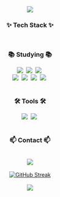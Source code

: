 <!--타이틀 부분-->
<div align="center">
  <img src="https://capsule-render.vercel.app/api?type=cylinder&color=000000&height=150&section=header&text=Welcome%20to-nl-iamsame's%20Github&fontColor=ffffff&fontSize=40&animation=fadeIn&fontAlignY=30" />
</div>

<!--내용 부분-->
<h3 align="center">✨ Tech Stack ✨</h3>


<br>

<h3 align="center">📚 Studying 📚</h3>
<div align="center">
  <img src="https://img.shields.io/badge/java-%23ED8B00.svg?style=for-the-badge&logo=openjdk&logoColor=white" />&nbsp
  <img src="https://img.shields.io/badge/spring-%236DB33F.svg?style=for-the-badge&logo=spring&logoColor=white" />&nbsp
  <img src="https://img.shields.io/badge/html5-E34F26.svg?style=for-the-badge&logo=html5&logoColor=white" />&nbsp
</div>

<div align="center">
  <img src="https://img.shields.io/badge/css3-%231572B6.svg?style=for-the-badge&logo=css3&logoColor=white" />&nbsp
  <img src="https://img.shields.io/badge/javascript-%23323330.svg?style=for-the-badge&logo=javascript&logoColor=%23F7DF1E" />&nbsp
  <img src="https://img.shields.io/badge/python-3670A0?style=for-the-badge&logo=python&logoColor=ffdd54" />&nbsp
  <img src="https://img.shields.io/badge/Oracle-F80000?style=for-the-badge&logo=oracle&logoColor=white" />&nbsp
</div>

<br>

<h3 align="center">🛠 Tools 🛠</h3>
<div align="center">
  <img src="https://img.shields.io/badge/Visual%20Studio%20Code-0078d7.svg?style=for-the-badge&logo=visual-studio-code&logoColor=white" />&nbsp
  <img src="https://img.shields.io/badge/Eclipse-FE7A16.svg?style=for-the-badge&logo=Eclipse&logoColor=white" />&nbsp
</div>

<br>
<h3 align="center">📫 Contact 📫</h3>

<br>

<div align="center">
  <img src="https://github-readme-stats.vercel.app/api?username=gdi21&show_icons=true&theme=radical" />
</div>

<br>

<div align="center">
  <a href="https://git.io/streak-stats"><img src="https://streak-stats.demolab.com?user=gdi21&theme=dark&date_format=%5BY.%5Dn.j" alt="GitHub Streak" /></a>
</div>

<br>

<div align="center">
  <img src="https://github-readme-stats.vercel.app/api/top-langs/?username=gdi21&layout=compact" />
</div>
